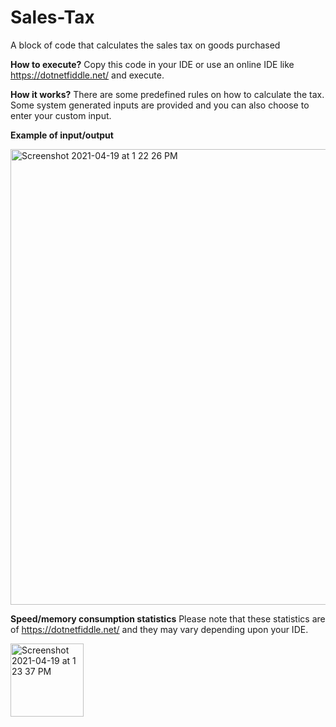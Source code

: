 # Sales-Tax
A block of code that calculates the sales tax on goods purchased

**How to execute?**
Copy this code in your IDE or use an online IDE like https://dotnetfiddle.net/ and execute.

**How it works?**
There are some predefined rules on how to calculate the tax. Some system generated inputs are provided and you can also choose to enter your custom input.

**Example of input/output**

<img width="729" alt="Screenshot 2021-04-19 at 1 22 26 PM" src="https://user-images.githubusercontent.com/30585552/115200918-5c013b80-a112-11eb-8bc7-3121930a12f6.png">

**Speed/memory consumption statistics**
Please note that these statistics are of https://dotnetfiddle.net/ and they may vary depending upon your IDE.

<img width="117" alt="Screenshot 2021-04-19 at 1 23 37 PM" src="https://user-images.githubusercontent.com/30585552/115201071-8652f900-a112-11eb-9ae3-e61a090cf95a.png">
